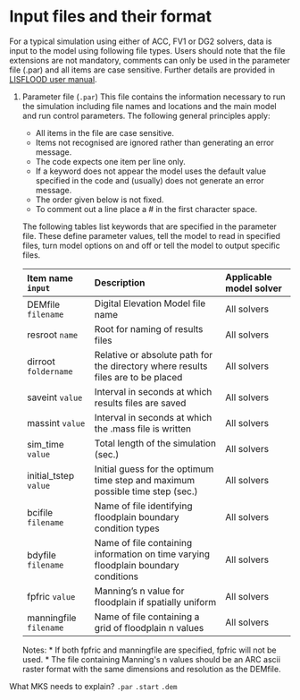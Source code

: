 # Input files and their format
For a typical simulation using either of ACC, FV1 or DG2 solvers, data is input to the model using following file types. Users should note that the file extensions are not mandatory, comments can only be used in the parameter file (.par) and all items are case sensitive. Further details are provided in [LISFLOOD user manual](https://drive.google.com/file/d/1Yk5txMWWfSqPcPOqjQh30XLSp8Sypy1M/view). 

1. Parameter file (`.par`)
   This file contains the information necessary to run the simulation including file names and locations and the main model and run control parameters. The following general    principles apply:
   * All items in the file are case sensitive.
   * Items not recognised are ignored rather than generating an error message.
   * The code expects one item per line only.
   * If a keyword does not appear the model uses the default value specified in the code and (usually) does not generate an error message.
   * The order given below is not fixed.
   * To comment out a line place a # in the first character space.

   The following tables list keywords that are specified in the parameter file. These define parameter values, tell the model to read in specified files, turn model options on and off or tell the model to output specific files.


   | Item name `input` | Description | Applicable model solver |
   | :---         | :---      | :--- |
   | DEMfile `filename`   | Digital Elevation Model file name     | All solvers    |
   | resroot `name`     | Root for naming of results files       | All solvers      |
   | dirroot `foldername`     | Relative or absolute path for the directory where results files are to be placed       | All solvers      |
   | saveint `value`     | Interval in seconds at which results files are saved       | All solvers      |
   | massint `value`     | Interval in seconds at which the .mass file is written     | All solvers      |
   | sim_time `value`     | Total length of the simulation (sec.)       | All solvers      |
   | initial_tstep `value`     | Initial guess for the optimum time step and maximum possible time step (sec.)      | All solvers      |
   | bcifile `filename`     | Name of file identifying floodplain boundary condition types       | All solvers      |
   | bdyfile `filename`     | Name of file containing information on time varying floodplain boundary conditions       | All solvers      |
   | fpfric `value`     | Manning’s n value for floodplain if spatially uniform       | All solvers      |
   | manningfile `filename`     | Name of file containing a grid of floodplain n values       | All solvers      |
   
   
   Notes: * If both fpfric and manningfile are specified, fpfric will not be used.
          * The file containing Manning's n values should be an ARC ascii raster format with the same dimensions and resolution as the DEMfile. 


What MKS needs to explain? 
`.par`
`.start`
`.dem`

